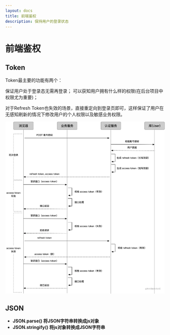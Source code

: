 ```yaml
---
layout: docs
title: 前端鉴权
description: 保持用户的登录状态
---
```


# 前端鉴权

## Token

Token最主要的功能有两个：

保证用户处于登录态无需再登录；
可以获知用户拥有什么样的权限(在后台项目中权限尤为重要)；


对于Refresh Token也失效的场景，直接重定向到登录页即可，这样保证了用户在无感知刷新的情况下修改用户的个人权限以及敏感业务权限。

![token认证](../img/7.png)

## JSON

- **JSON.parse() 将JSON字符串转换成js对象**
- **JSON.stringify() 将js对象转换成JSON字符串**
